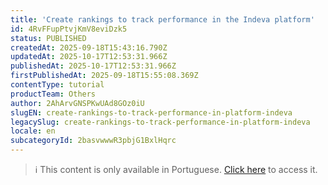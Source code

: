 ```yaml
---
title: 'Create rankings to track performance in the Indeva platform'
id: 4RvFFupPtvjKmV8eviDzk5
status: PUBLISHED
createdAt: 2025-09-18T15:43:16.790Z
updatedAt: 2025-10-17T12:53:31.966Z
publishedAt: 2025-10-17T12:53:31.966Z
firstPublishedAt: 2025-09-18T15:55:08.369Z
contentType: tutorial
productTeam: Others
author: 2AhArvGNSPKwUAd8GOz0iU
slugEN: create-rankings-to-track-performance-in-platform-indeva
legacySlug: create-rankings-to-track-performance-in-platform-indeva
locale: en
subcategoryId: 2basvwwwR3pbjG1BxlHqrc
---
```


> ℹ️ This content is only available in Portuguese. [Click here](/pt/tutorial/criar-rankings-para-acompanhar-desempenho-na-plataforma-indeva--4RvFFupPtvjKmV8eviDzk5) to access it.
